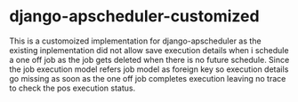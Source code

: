 # django-apscheduler-customized
This is a customoized implementation for django-apscheduler as the existing inplementation did not allow save execution details when i schedule a one off job as the job gets deleted when there is no future schedule. Since the job execution model refers job model as foreign key so execution details go missing as soon as the one off job completes execution leaving no trace to check the pos execution status.

